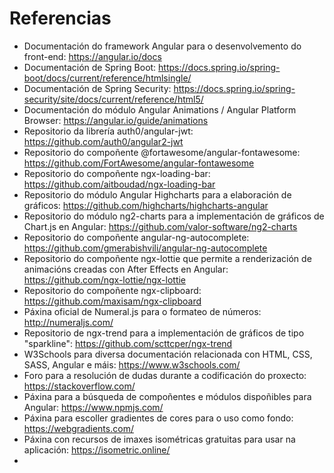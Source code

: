 # Referencias

- Documentación do framework Angular para o desenvolvemento do front-end: https://angular.io/docs
- Documentación de Spring Boot: https://docs.spring.io/spring-boot/docs/current/reference/htmlsingle/
- Documentación de Spring Security: https://docs.spring.io/spring-security/site/docs/current/reference/html5/
- Documentación do módulo Angular Animations / Angular Platform Browser: https://angular.io/guide/animations
- Repositorio da librería auth0/angular-jwt: https://github.com/auth0/angular2-jwt
- Repositorio do compoñente @fortawesome/angular-fontawesome: https://github.com/FortAwesome/angular-fontawesome
- Repositorio do compoñente ngx-loading-bar: https://github.com/aitboudad/ngx-loading-bar
- Repositorio do módulo Angular Highcharts para a elaboración de gráficos: https://github.com/highcharts/highcharts-angular
- Repositorio do módulo ng2-charts para a implementación de gráficos de Chart.js en Angular: https://github.com/valor-software/ng2-charts
- Repositorio do compoñente angular-ng-autocomplete: https://github.com/gmerabishvili/angular-ng-autocomplete
- Repositorio do compoñente ngx-lottie que permite a renderización de animacións creadas con After Effects en Angular: https://github.com/ngx-lottie/ngx-lottie
- Repositorio do compoñente ngx-clipboard: https://github.com/maxisam/ngx-clipboard
- Páxina oficial de Numeral.js para o formateo de números: http://numeraljs.com/
- Repositorio de ngx-trend para a implementación de gráficos de tipo "sparkline": https://github.com/scttcper/ngx-trend
- W3Schools para diversa documentación relacionada con HTML, CSS, SASS, Angular e máis: https://www.w3schools.com/
- Foro para a resolución de dudas durante a codificación do proxecto: https://stackoverflow.com/
- Páxina para a búsqueda de compoñentes e módulos dispoñibles para Angular: https://www.npmjs.com/
- Páxina para escoller gradientes de cores para o uso como fondo: https://webgradients.com/
- Páxina con recursos de imaxes isométricas gratuitas para usar na aplicación: https://isometric.online/
- 
